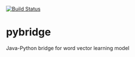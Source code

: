 [![Build Status](https://travis-ci.org/BjarneSa/pybridge.svg?branch=master)](https://travis-ci.org/BjarneSa/pybridge)

# pybridge
Java-Python bridge for word vector learning model
